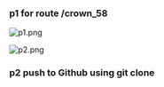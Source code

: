 ### p1 for route /crown_58

![p1.png](https://i.imgur.com/Yte52Li.jpg)

![p2.png](https://i.imgur.com/vDsmW4j.png)

### p2 push to Github using git clone
